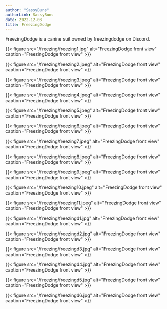 ```yaml
---
author: "SassyBuns"
authorLink: SassyBuns
date: 2022-12-03
title: FreezingDodge
---
```


FreezingDodge is a canine suit owned by freezingdodge on Discord. 

{{< figure src="/freezing/freezing1.jpg" alt="FreezingDodge front view" caption="FreezingDodge front view" >}}

{{< figure src="/freezing/freezing2.jpeg" alt="FreezingDodge front view" caption="FreezingDodge front view" >}}

{{< figure src="/freezing/freezing3.jpeg" alt="FreezingDodge front view" caption="FreezingDodge front view" >}}

{{< figure src="/freezing/freezing4.jpeg" alt="FreezingDodge front view" caption="FreezingDodge front view" >}}

{{< figure src="/freezing/freezing5.jpeg" alt="FreezingDodge front view" caption="FreezingDodge front view" >}}

{{< figure src="/freezing/freezing6.jpeg" alt="FreezingDodge front view" caption="FreezingDodge front view" >}}

{{< figure src="/freezing/freezing7.jpeg" alt="FreezingDodge front view" caption="FreezingDodge front view" >}}

{{< figure src="/freezing/freezing8.jpeg" alt="FreezingDodge front view" caption="FreezingDodge front view" >}}

{{< figure src="/freezing/freezing9.jpeg" alt="FreezingDodge front view" caption="FreezingDodge front view" >}}

{{< figure src="/freezing/freezing10.jpeg" alt="FreezingDodge front view" caption="FreezingDodge front view" >}}

{{< figure src="/freezing/freezing11.jpeg" alt="FreezingDodge front view" caption="FreezingDodge front view" >}}

{{< figure src="/freezing/freezingd1.jpg" alt="FreezingDodge front view" caption="FreezingDodge front view" >}}

{{< figure src="/freezing/freezingd2.jpg" alt="FreezingDodge front view" caption="FreezingDodge front view" >}}

{{< figure src="/freezing/freezingd3.jpg" alt="FreezingDodge front view" caption="FreezingDodge front view" >}}

{{< figure src="/freezing/freezingd4.jpg" alt="FreezingDodge front view" caption="FreezingDodge front view" >}}

{{< figure src="/freezing/freezingd5.jpg" alt="FreezingDodge front view" caption="FreezingDodge front view" >}}

{{< figure src="/freezing/freezingd6.jpg" alt="FreezingDodge front view" caption="FreezingDodge front view" >}}